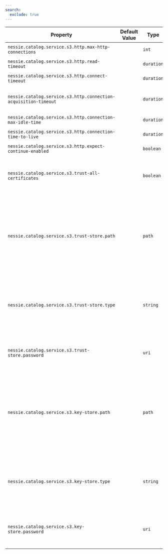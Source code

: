 ```yaml
---
search:
  exclude: true
---
```

<!--start-->

| Property | Default Value | Type | Description |
|----------|---------------|------|-------------|
| `nessie.catalog.service.s3.http.max-http-connections` |  | `int` | Override the default maximum number of pooled connections.  |
| `nessie.catalog.service.s3.http.read-timeout` |  | `duration` | Override the default connection read timeout.  |
| `nessie.catalog.service.s3.http.connect-timeout` |  | `duration` | Override the default TCP connect timeout.  |
| `nessie.catalog.service.s3.http.connection-acquisition-timeout` |  | `duration` | Override default connection acquisition timeout. This is the time a request will wait for a  connection from the pool.  |
| `nessie.catalog.service.s3.http.connection-max-idle-time` |  | `duration` | Override default max idle time of a pooled connection.  |
| `nessie.catalog.service.s3.http.connection-time-to-live` |  | `duration` | Override default time-time of a pooled connection.  |
| `nessie.catalog.service.s3.http.expect-continue-enabled` |  | `boolean` | Override default behavior whether to expect an HTTP/100-Continue.  |
| `nessie.catalog.service.s3.trust-all-certificates` |  | `boolean` | Instruct the S3 HTTP client to accept all SSL certificates, if set to `true`. Enabling  this option is dangerous, it is strongly recommended to leave this option unset or `false` . |
| `nessie.catalog.service.s3.trust-store.path` |  | `path` | Override to set the file path to a custom SSL key or trust store. `nessie.catalog.service.s3.trust-store.type` and `nessie.catalog.service.s3.trust-store.password` must be supplied as well when providing a  custom trust store.   <br><br>When running in k8s or Docker, the path is local within the pod/container and must be  explicitly mounted.  |
| `nessie.catalog.service.s3.trust-store.type` |  | `string` | Override to set the type of the custom SSL key or trust store specified in `nessie.catalog.service.s3.trust-store.path` . <br><br>Supported types include `JKS`, `PKCS12`, and all key store types supported by  Java 17.  |
| `nessie.catalog.service.s3.trust-store.password` |  | `uri` | Name of the key-secret containing the password for the custom SSL key or trust store specified  in `nessie.catalog.service.s3.trust-store.path`.  |
| `nessie.catalog.service.s3.key-store.path` |  | `path` | Override to set the file path to a custom SSL key or trust store. `nessie.catalog.service.s3.trust-store.type` and `nessie.catalog.service.s3.trust-store.password` must be supplied as well when providing a  custom trust store.   <br><br>When running in k8s or Docker, the path is local within the pod/container and must be  explicitly mounted.  |
| `nessie.catalog.service.s3.key-store.type` |  | `string` | Override to set the type of the custom SSL key or trust store specified in `nessie.catalog.service.s3.trust-store.path` . <br><br>Supported types include `JKS`, `PKCS12`, and all key store types supported by  Java 17.  |
| `nessie.catalog.service.s3.key-store.password` |  | `uri` | Name of the key-secret containing the password for the custom SSL key or trust store specified  in `nessie.catalog.service.s3.trust-store.path`.  |
